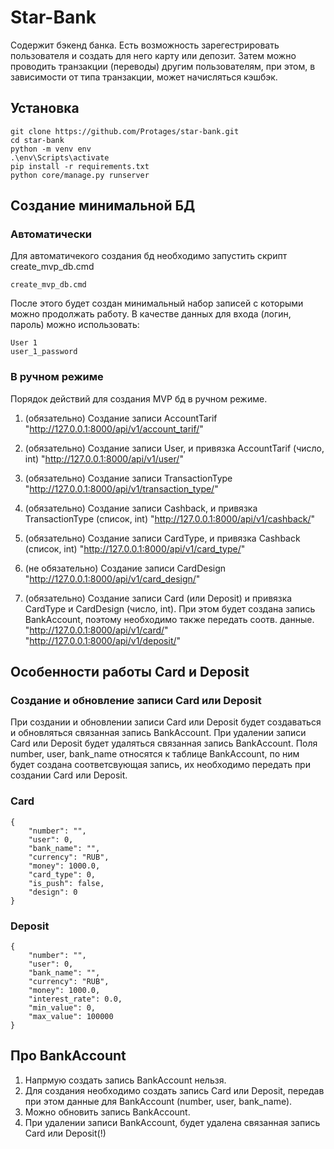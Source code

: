 # Star-Bank

Содержит бэкенд банка. Есть возможность зарегестрировать пользователя и создать для него карту или депозит. Затем можно проводить транзакции (переводы) другим пользователям, при этом, в зависимости от типа транзакции, может начисляться кэшбэк. 

## Установка

```
git clone https://github.com/Protages/star-bank.git
cd star-bank
python -m venv env
.\env\Scripts\activate
pip install -r requirements.txt  
python core/manage.py runserver
```

## Создание минимальной БД

### Автоматически

Для автоматичекого создания бд необходимо запустить скрипт create_mvp_db.cmd 

```
create_mvp_db.cmd
```

После этого будет создан минимальный набор записей с которыми можно продолжать работу. В качестве данных для входа (логин, пароль) можно использовать:
```
User 1
user_1_password
```

### В ручном режиме

Порядок действий для создания MVP бд в ручном режиме.

1. (обязательно) Создание записи AccountTarif
    "http://127.0.0.1:8000/api/v1/account_tarif/"

2. (обязательно) Создание записи User, и привязка AccountTarif (число, int)
    "http://127.0.0.1:8000/api/v1/user/"

3. (обязательно) Создание записи TransactionType
    "http://127.0.0.1:8000/api/v1/transaction_type/"

4. (обязательно) Создание записи Cashback, и привязка TransactionType (список, int)
    "http://127.0.0.1:8000/api/v1/cashback/"

5. (обязательно) Создание записи CardType, и привязка Cashback (список, int)
    "http://127.0.0.1:8000/api/v1/card_type/"

6. (не обязательно) Создание записи CardDesign
    "http://127.0.0.1:8000/api/v1/card_design/"

7. (обязательно) Создание записи Card (или Deposit) и привязка CardType и CardDesign (число, int).
    При этом будет создана запись BankAccount, поэтому необходимо также передать соотв. данные.
    "http://127.0.0.1:8000/api/v1/card/"
    "http://127.0.0.1:8000/api/v1/deposit/" 


## Особенности работы Card и Deposit

### Создание и обновление записи Card или Deposit

При создании и обновлении записи Card или Deposit будет создаваться и обновляться связанная запись BankAccount.
При удалении записи Card или Deposit будет удаляться связанная запись BankAccount.
Поля number, user, bank_name относятся к таблице BankAccount, по ним будет создана соответсвующая запись, их необходимо передать при создании Card или Deposit.

### Card

```
{
    "number": "",
    "user": 0,
    "bank_name": "",
    "currency": "RUB",
    "money": 1000.0,
    "card_type": 0,
    "is_push": false,
    "design": 0
}
```

### Deposit

```
{
    "number": "",
    "user": 0,
    "bank_name": "",
    "currency": "RUB",
    "money": 1000.0,
    "interest_rate": 0.0,
    "min_value": 0,
    "max_value": 100000
}
```


## Про BankAccount

1. Напрмую создать запись BankAccount нельзя. 
2. Для создания необходимо создать запись Card или Deposit, передав при этом данные для BankAccount (number, user, bank_name).
3. Можно обновить запись BankAccount.
4. При удалении записи BankAccount, будет удалена связанная запись Card или Deposit(!)
